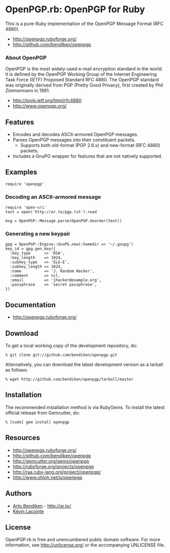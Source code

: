 OpenPGP.rb: OpenPGP for Ruby
============================

This is a pure-Ruby implementation of the OpenPGP Message Format (RFC 4880).

* <http://openpgp.rubyforge.org/>
* <http://github.com/bendiken/openpgp>

### About OpenPGP

OpenPGP is the most widely-used e-mail encryption standard in the world. It
is defined by the OpenPGP Working Group of the Internet Engineering Task
Force (IETF) Proposed Standard RFC 4880. The OpenPGP standard was originally
derived from PGP (Pretty Good Privacy), first created by Phil Zimmermann in
1991.

* <http://tools.ietf.org/html/rfc4880>
* <http://www.openpgp.org/>

Features
--------

* Encodes and decodes ASCII-armored OpenPGP messages.
* Parses OpenPGP messages into their constituent packets.
  * Supports both old-format (PGP 2.6.x) and new-format (RFC 4880) packets.
* Includes a GnuPG wrapper for features that are not natively supported.

Examples
--------

    require 'openpgp'

### Decoding an ASCII-armored message

    require 'open-uri'
    text = open('http://ar.to/pgp.txt').read

    msg = OpenPGP::Message.parse(OpenPGP.dearmor(text))

### Generating a new keypair

    gpg = OpenPGP::Engine::GnuPG.new(:homedir => '~/.gnupg')
    key_id = gpg.gen_key({
      :key_type      => 'DSA',
      :key_length    => 1024,
      :subkey_type   => 'ELG-E',
      :subkey_length => 1024,
      :name          => 'J. Random Hacker',
      :comment       => nil,
      :email         => 'jhacker@example.org',
      :passphrase    => 'secret passphrase',
    })

Documentation
-------------

* <http://openpgp.rubyforge.org/>

Download
--------

To get a local working copy of the development repository, do:

    % git clone git://github.com/bendiken/openpgp.git

Alternatively, you can download the latest development version as a tarball
as follows:

    % wget http://github.com/bendiken/openpgp/tarball/master

Installation
------------

The recommended installation method is via RubyGems. To install the latest
official release from Gemcutter, do:

    % [sudo] gem install openpgp

Resources
---------

* <http://openpgp.rubyforge.org/>
* <http://github.com/bendiken/openpgp>
* <http://gemcutter.org/gems/openpgp>
* <http://rubyforge.org/projects/openpgp>
* <http://raa.ruby-lang.org/project/openpgp/>
* <http://www.ohloh.net/p/openpgp>

Authors
-------

* [Arto Bendiken](mailto:arto.bendiken@gmail.com) - <http://ar.to/>
* [Kévin Lacointe](mailto:kevinlacointe@gmail.com)

License
-------

OpenPGP.rb is free and unencumbered public domain software. For more
information, see <http://unlicense.org/> or the accompanying UNLICENSE file.
